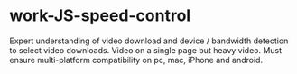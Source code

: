 # work-JS-speed-control

Expert understanding of video download and device / bandwidth detection to select video downloads. Video on a single page but heavy video. Must ensure multi-platform compatibility on pc, mac, iPhone and android.